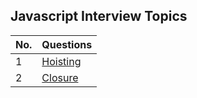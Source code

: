 ## Javascript Interview Topics 

| No. | Questions |
|---- | ---------
|1 | [Hoisting](./01_hoisting.md)|
|2 | [Closure](./02_closure.md)|

